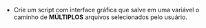 * Crie um script com interface gráfica que salve em uma variável o caminho de **MÚLTIPLOS** arquivos selecionados pelo usuário.
